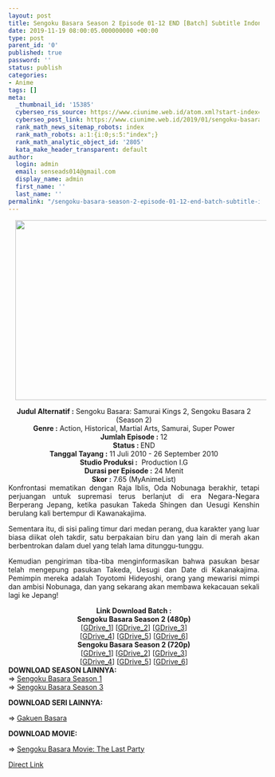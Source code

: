 ```yaml
---
layout: post
title: Sengoku Basara Season 2 Episode 01-12 END [Batch] Subtitle Indonesia
date: 2019-11-19 08:00:05.000000000 +00:00
type: post
parent_id: '0'
published: true
password: ''
status: publish
categories:
- Anime
tags: []
meta:
  _thumbnail_id: '15385'
  cyberseo_rss_source: https://www.ciunime.web.id/atom.xml?start-index=3151&max-results=150
  cyberseo_post_link: https://www.ciunime.web.id/2019/01/sengoku-basara-season-2-episode-01-12.html
  rank_math_news_sitemap_robots: index
  rank_math_robots: a:1:{i:0;s:5:"index";}
  rank_math_analytic_object_id: '2805'
  kata_make_header_transparent: default
author:
  login: admin
  email: senseads014@gmail.com
  display_name: admin
  first_name: ''
  last_name: ''
permalink: "/sengoku-basara-season-2-episode-01-12-end-batch-subtitle-indonesia/"
---
```

<div class="separator" style="clear: both; text-align: center;"><a href="https://3.bp.blogspot.com/-2VJzPHb1eJU/XD3XD830sMI/AAAAAAAAHcA/4nmRMdTRH8ItNsAWbFqNCL8DFrmSjdIMwCLcBGAs/s1600/Sengoku%2BBasara%2BSeason%2B2.jpg" imageanchor="1" style="margin-left: 1em; margin-right: 1em;"><img border="0" data-original-height="720" data-original-width="1280" height="360" src="{{ site.baseurl }}/assets/2019/11/Sengoku%2BBasara%2BSeason%2B2.jpg" width="640" /></a></div>
<div class="separator" style="clear: both; text-align: center;"></div>
<p>
<div style="text-align: center;"><b>Judul Alternatif :</b> Sengoku Basara: Samurai Kings 2, Sengoku Basara 2 (Season 2)</div>
<div style="text-align: center;"><b><b>Genre :</b></b> Action, Historical, Martial Arts, Samurai, Super Power</div>
<div style="text-align: center;"><b>Jumlah Episode :</b> 12<br /><b>Status :&nbsp;</b>END<br /><b>Tanggal Tayang :</b> 11 Juli 2010 - 26 September 2010<br /><b>Studio Produksi :</b>&nbsp; Production I.G<br /><b>Durasi per Episode :</b>&nbsp;24 Menit</div>
<div style="text-align: center;"><b>Skor :</b> 7.65 (MyAnimeList)</div>
<div style="text-align: center;"></div>
<div style="text-align: justify;">Konfrontasi mematikan dengan Raja Iblis, Oda Nobunaga berakhir, tetapi perjuangan untuk supremasi terus berlanjut di era Negara-Negara Berperang Jepang, ketika pasukan Takeda Shingen dan Uesugi Kenshin berulang kali bertempur di Kawanakajima.</p>
<p>Sementara itu, di sisi paling timur dari medan perang, dua karakter yang luar biasa diikat oleh takdir, satu berpakaian biru dan yang lain di merah akan berbentrokan dalam duel yang telah lama ditunggu-tunggu.</p>
<p>Kemudian pengiriman tiba-tiba menginformasikan bahwa pasukan besar telah mengepung pasukan Takeda, Uesugi dan Date di Kakanakajima. Pemimpin mereka adalah Toyotomi Hideyoshi, orang yang mewarisi mimpi dan ambisi Nobunaga, dan yang sekarang akan membawa kekacauan sekali lagi ke Jepang!</p></div>
<div style="text-align: justify;"></div>
<div style="text-align: justify;"></div>
<div style="text-align: center;"><b>Link Download Batch :</b></div>
<div style="text-align: center;"></div>
<div style="text-align: center;"><b>Sengoku Basara Season 2 (480p)</b><br />[<a href="https://drive.google.com/uc?export=download&amp;id=1Xc-dcxCYOCmYfySXhosWKWxGm5SQA_PZ" target="_blank" rel="noopener">GDrive_1</a>] [<a href="https://drive.google.com/uc?export=download&amp;id=1BApne0JmeXMDTFD2QrOr04C_8pyEHiwF" target="_blank" rel="noopener">GDrive_2</a>] [<a href="https://drive.google.com/uc?export=download&amp;id=0B9XJZnLPrt_hTmZwUHpsTEQ1cE0" target="_blank" rel="noopener">GDrive_3</a>]<br />[<a href="https://drive.google.com/uc?export=download&amp;id=1kdsVtNReHdd3uygLJ8bDXkc1wt0jrZBW" target="_blank" rel="noopener">GDrive_4</a>] [<a href="https://drive.google.com/uc?export=download&amp;id=1u-DbwaAjJQjPlztsnVXORZkU0WNRPAzJ" target="_blank" rel="noopener">GDrive_5</a>] [<a href="https://drive.google.com/uc?export=download&amp;id=1hu0-FBrcsr4xwPc5q6-MDKHpJjvyTx50" target="_blank" rel="noopener">GDrive_6</a>]</div>
<div style="text-align: center;"><b>Sengoku Basara Season 2 (720p)</b><br />[<a href="https://drive.google.com/uc?export=download&amp;id=1qaTfGofcmjVlV2KaJf06yJsy4005RIj4" target="_blank" rel="noopener">GDrive_1</a>] [<a href="https://drive.google.com/uc?export=download&amp;id=1Xe-dEdJjiOnDn8VxaoyuB_cBeqeiNXWk" target="_blank" rel="noopener">GDrive_2</a>] [<a href="https://drive.google.com/uc?export=download&amp;id=0B9XJZnLPrt_hTmd4UFJsci1WWFk" target="_blank" rel="noopener">GDrive_3</a>]<br />[<a href="https://drive.google.com/uc?export=download&amp;id=1zqI41YvEIHQ54aCVP29cF2-Op6dhs7_L" target="_blank" rel="noopener">GDrive_4</a>] [<a href="https://drive.google.com/uc?export=download&amp;id=1yA-dA0ZVig7-yxM-tsIMbU6tnFZ94lN8" target="_blank" rel="noopener">GDrive_5</a>] [<a href="https://drive.google.com/uc?export=download&amp;id=1YtfUsgbpXqwpBbzA-860tJh_QsPTpCdx" target="_blank" rel="noopener">GDrive_6</a>]
<div style="text-align: justify;">
<div style="text-align: justify;">
<div style="text-align: justify;"><b>DOWNLOAD SEASON LAINNYA:</b></div>
<div style="text-align: justify;">=&gt;&nbsp;<a href="https://www.ciunime.web.id/2019/01/sengoku-basara-season-1-episode-01-12.html" target="_blank" rel="noopener">Sengoku Basara Season 1</a></div>
<div style="text-align: justify;">=&gt;&nbsp;<a href="https://www.ciunime.web.id/2019/01/sengoku-basara-season-3-episode-01-12.html" target="_blank" rel="noopener">Sengoku Basara Season 3</a></div>
<div style="text-align: justify;"></div>
<p><b>DOWNLOAD SERI LAINNYA:</b></p>
<p>=&gt;&nbsp;<a href="https://www.ciunime.web.id/2019/01/gakuen-basara-episode-01-12-end-batch.html" target="_blank" rel="noopener">Gakuen Basara</a></p>
</div>
<div style="text-align: justify;"><b>DOWNLOAD MOVIE:</b></p>
<p>=&gt;&nbsp;<a href="https://www.ciunime.web.id/2019/01/sengoku-basara-movie-last-party-movie.html" target="_blank" rel="noopener">Sengoku Basara Movie: The Last Party</a></p>
</div>
</div>
</div>
<link rel="stylesheet" href="https://cdnjs.cloudflare.com/ajax/libs/font-awesome/4.7.0/css/font-awesome.min.css" />
<div class="divbtn"> <a href="https://handymansurrender.com/fihup8buzv?key=94550f7ce39444073321dde3b8782f97" class="btn"><i class="fa fa-download"></i> Direct Link</a> </div>
